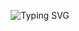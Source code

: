 <p align="center">
   <img src="https://readme-typing-svg.herokuapp.com?font=Fira+Code&pause=1000&width=435&lines=%E4%B8%8D%E8%A6%81%E5%81%87%E8%A3%85%E5%BE%88%E5%8A%AA%E5%8A%9B%EF%BC%8C%E9%80%89%E6%8B%A9%E6%AF%94%E5%8A%AA%E5%8A%9B%E9%87%8D%E8%A6%81" alt="Typing SVG" />
</p>
